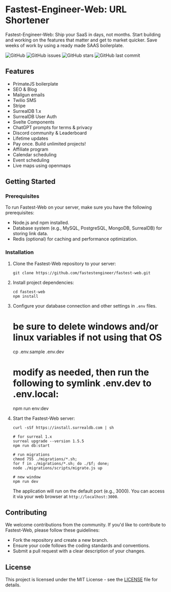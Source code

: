 # Fastest-Engineer-Web: URL Shortener

Fastest-Engineer-Web: Ship your SaaS in days, not months. Start building and working on the features that matter and get to market quicker. Save weeks of work by using a ready made SAAS boilerplate.

![GitHub](https://img.shields.io/github/license/profullstack/hynt-web)
![GitHub issues](https://img.shields.io/github/issues/profullstack/hynt-web)
![GitHub stars](https://img.shields.io/github/stars/profullstack/hynt-web)
![GitHub last commit](https://img.shields.io/github/last-commit/profullstack/hynt-web)

## Features

-   PrimateJS boilerplate
-   SEO & Blog
-   Mailgun emails
-   Twilio SMS
-   Stripe
-   SurrealDB 1.x
-   SurrealDB User Auth
-   Svelte Components
-   ChatGPT prompts for terms & privacy
-   Discord community & Leaderboard
-   Lifetime updates
-   Pay once. Build unlimited projects!
-   Affiliate program
-   Calendar scheduling
-   Event scheduling
-   Live maps using openmaps

## Getting Started

### Prerequisites

To run Fastest-Web on your server, make sure you have the following prerequisites:

-   Node.js and npm installed.
-   Database system (e.g., MySQL, PostgreSQL, MongoDB, SurrealDB) for storing link data.
-   Redis (optional) for caching and performance optimization.

### Installation

1. Clone the Fastest-Web repository to your server:

    ```shell
    git clone https://github.com/fastestengineer/fastest-web.git
    ```

2. Install project dependencies:

    ```shell
    cd fastest-web
    npm install
    ```

3. Configure your database connection and other settings in `.env` files.

    # be sure to delete windows and/or linux variables if not using that OS

    cp .env.sample .env.dev

    # modify as needed, then run the following to symlink .env.dev to .env.local:

    npm run env:dev
    

4. Start the Fastest-Web server:

    ```shell
    curl -sSf https://install.surrealdb.com | sh

    # for surreal 1.x
    surreal upgrade --version 1.5.5
    npm run db:start

    # run migrations
    chmod 755 ./migrations/*.sh;
    for f in ./migrations/*.sh; do ./$f; done;
    node ./migrations/scripts/migrate.js up
    
    # new window
    npm run dev
    ```

    The application will run on the default port (e.g., 3000). You can access it via your web browser at `http://localhost:3000`.

## Contributing

We welcome contributions from the community. If you'd like to contribute to Fastest-Web, please follow these guidelines:

-   Fork the repository and create a new branch.
-   Ensure your code follows the coding standards and conventions.
-   Submit a pull request with a clear description of your changes.

## License

This project is licensed under the MIT License - see the [LICENSE](LICENSE) file for details.
